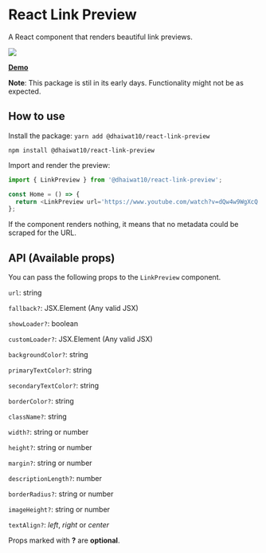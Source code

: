 # React Link Preview

A React component that renders beautiful link previews.

<img src='https://img.shields.io/npm/dt/@dhaiwat10/react-link-preview' />

<a href="https://codesandbox.io/s/rlp-demo-90e1x?file=/src/App.js" target="_blank">**Demo**</a>

**Note**: This package is stil in its early days. Functionality might not be as expected.

## How to use

Install the package:
`yarn add @dhaiwat10/react-link-preview`

`npm install @dhaiwat10/react-link-preview`

Import and render the preview:

```js
import { LinkPreview } from '@dhaiwat10/react-link-preview';

const Home = () => {
  return <LinkPreview url='https://www.youtube.com/watch?v=dQw4w9WgXcQ' />;
};
```

If the component renders nothing, it means that no metadata could be scraped for the URL.

## API (Available props)

You can pass the following props to the `LinkPreview` component.

`url`: string

`fallback?`: JSX.Element (Any valid JSX)

`showLoader?`: boolean

`customLoader?`: JSX.Element (Any valid JSX)

`backgroundColor?`: string

`primaryTextColor?`: string

`secondaryTextColor?`: string

`borderColor?`: string

`className?`: string

`width?`: string or number

`height?`: string or number

`margin?`: string or number

`descriptionLength?`: number

`borderRadius?`: string or number

`imageHeight?`: string or number

`textAlign?`: _left_, _right_ or _center_

Props marked with **?** are **optional**.
